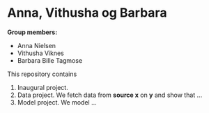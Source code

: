 # Anna, Vithusha og Barbara

**Group members:**
- Anna Nielsen
- Vithusha Viknes
- Barbara Bille Tagmose

This repository contains  
1. Inaugural project. 
2. Data project. We fetch data from **source x** on **y** and show that ...
3. Model project. We model ...
